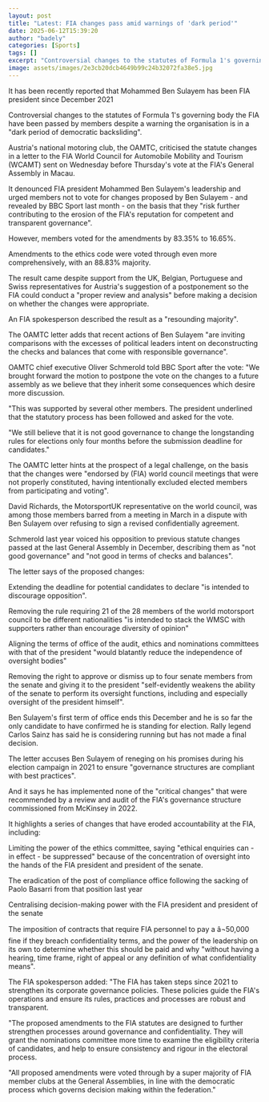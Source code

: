 ```yaml
---
layout: post
title: "Latest: FIA changes pass amid warnings of 'dark period'"
date: 2025-06-12T15:39:20
author: "badely"
categories: [Sports]
tags: []
excerpt: "Controversial changes to the statutes of Formula 1's governing body the FIA are passed by members despite a warning the organisation is in a 'dark per"
image: assets/images/2e3cb20dcb4649b99c24b32072fa38e5.jpg
---
```


It has been recently reported that Mohammed Ben Sulayem has been FIA president since December 2021

Controversial changes to the statutes of Formula 1's governing body the FIA have been passed by members despite a warning the organisation is in a "dark period of democratic backsliding".

Austria's national motoring club, the OAMTC, criticised the statute changes in a letter to the FIA World Council for Automobile Mobility and Tourism (WCAMT) sent on Wednesday before Thursday's vote at the FIA's General Assembly in Macau.

It denounced FIA president Mohammed Ben Sulayem's leadership and urged members not to vote for changes proposed by Ben Sulayem - and revealed by BBC Sport last month - on the basis that they "risk further contributing to the erosion of the FIA's reputation for competent and transparent governance".

However, members voted for the amendments by 83.35% to 16.65%.

Amendments to the ethics code were voted through even more comprehensively, with an 88.83% majority.

The result came despite support from the UK, Belgian, Portuguese and Swiss representatives for Austria's suggestion of a postponement so the FIA could conduct a "proper review and analysis" before making a decision on whether the changes were appropriate.

An FIA spokesperson described the result as a "resounding majority".

The OAMTC letter adds that recent actions of Ben Sulayem "are inviting comparisons with the excesses of political leaders intent on deconstructing the checks and balances that come with responsible governance".

OAMTC chief executive Oliver Schmerold told BBC Sport after the vote: "We brought forward the motion to postpone the vote on the changes to a future assembly as we believe that they inherit some consequences which desire more discussion. 

"This was supported by several other members. The president underlined that the statutory process has been followed and asked for the vote.

"We still believe that it is not good governance to change the longstanding rules for elections only four months before the submission deadline for candidates."

The OAMTC letter hints at the prospect of a legal challenge, on the basis that the changes were "endorsed by (FIA) world council meetings that were not properly constituted, having intentionally excluded elected members from participating and voting".

David Richards, the MotorsportUK representative on the world council, was among those members barred from a meeting in March in a dispute with Ben Sulayem over refusing to sign a revised confidentially agreement. 

Schmerold last year voiced his opposition to previous statute changes passed at the last General Assembly in December, describing them as "not good governance" and "not good in terms of checks and balances". 

The letter says of the proposed changes:

Extending the deadline for potential candidates to declare "is intended to discourage opposition".

Removing the rule requiring 21 of the 28 members of the world motorsport council to be different nationalities "is intended to stack the WMSC with supporters rather than encourage diversity of opinion"

Aligning the terms of office of the audit, ethics and nominations committees with that of the president "would blatantly reduce the independence of oversight bodies"

Removing the right to approve or dismiss up to four senate members from the senate and giving it to the president "self-evidently weakens the ability of the senate to perform its oversight functions, including and especially oversight of the president himself".

Ben Sulayem's first term of office ends this December and he is so far the only candidate to have confirmed he is standing for election. Rally legend Carlos Sainz has said he is considering running but has not made a final decision.

The letter accuses Ben Sulayem of reneging on his promises during his election campaign in 2021 to ensure "governance structures are compliant with best practices".

And it says he has implemented none of the "critical changes" that were recommended by a review and audit of the FIA's governance structure commissioned from McKinsey in 2022.

It highlights a series of changes that have eroded accountability at the FIA, including:

Limiting the power of the ethics committee, saying "ethical enquiries can - in effect - be suppressed" because of the concentration of oversight into the hands of the FIA president and president of the senate.

The eradication of the post of compliance office following the sacking of Paolo Basarri from that position last year

Centralising decision-making power with the FIA president and president of the senate

The imposition of contracts that require FIA personnel to pay a â¬50,000 fine if they breach confidentiality terms, and the power of the leadership on its own to determine whether this should be paid and why "without having a hearing, time frame, right of appeal or any definition of what confidentiality means".

The FIA spokesperson added: "The FIA has taken steps since 2021 to strengthen its corporate governance policies. These policies guide the FIA's operations and ensure its rules, practices and processes are robust and transparent.

"The proposed amendments to the FIA statutes are designed to further strengthen processes around governance and confidentiality. They will grant the nominations committee more time to examine the eligibility criteria of candidates, and help to ensure consistency and rigour in the electoral process.

"All proposed amendments were voted through by a super majority of FIA member clubs at the General Assemblies, in line with the democratic process which governs decision making within the federation."

